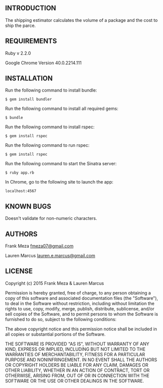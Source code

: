 INTRODUCTION
------------
The shipping estimator calculates the volume of a package and the cost to ship the parce.

REQUIREMENTS
------------
Ruby v 2.2.0

Google Chrome Version 40.0.2214.111


INSTALLATION
------------
Run the following command to install bundle:

  `$ gem install bundler`

Run the following command to install all required gems:

  `$ bundle`

Run the following command to install rspec:

  `$ gem install rspec`

Run the following command to run rspec:

  `$ gem install rspec`

Run the following command to start the Sinatra server:

  `$ ruby app.rb`

In Chrome, go to the following site to launch the app:

  `localhost:4567`


KNOWN BUGS
---------
Doesn't validate for non-numeric characters.

AUTHORS
-------
Frank Meza
fmeza07@gmail.com

Lauren Marcus
lauren.e.marcus@gmail.com


LICENSE
-------

Copyright (c) 2015 Frank Meza & Lauren Marcus

Permission is hereby granted, free of charge, to any person obtaining a copy of this software and associated documentation files (the "Software"), to deal in the Software without restriction, including without limitation the rights to use, copy, modify, merge, publish, distribute, sublicense, and/or sell copies of the Software, and to permit persons to whom the Software is furnished to do so, subject to the following conditions:

The above copyright notice and this permission notice shall be included in all copies or substantial portions of the Software.

THE SOFTWARE IS PROVIDED "AS IS", WITHOUT WARRANTY OF ANY KIND, EXPRESS OR IMPLIED, INCLUDING BUT NOT LIMITED TO THE WARRANTIES OF MERCHANTABILITY, FITNESS FOR A PARTICULAR PURPOSE AND NONINFRINGEMENT. IN NO EVENT SHALL THE AUTHORS OR COPYRIGHT HOLDERS BE LIABLE FOR ANY CLAIM, DAMAGES OR OTHER LIABILITY, WHETHER IN AN ACTION OF CONTRACT, TORT OR OTHERWISE, ARISING FROM, OUT OF OR IN CONNECTION WITH THE SOFTWARE OR THE USE OR OTHER DEALINGS IN THE SOFTWARE.
